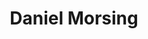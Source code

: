 ---
title: Daniel Morsing
weight: 15
image: /img/jpg/about-daniel.jpg
position: Solutions Engineer
email: daniel.morsing@jetstack.io
twitter: 'DanielMorsing'
github: 'DanielMorsing'
---